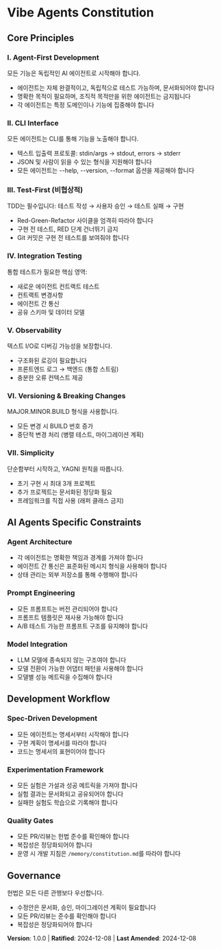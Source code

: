 # Vibe Agents Constitution
<!-- AI 에이전트 바이브코딩 실험 프로젝트 헌법 -->

## Core Principles

### I. Agent-First Development
모든 기능은 독립적인 AI 에이전트로 시작해야 합니다.
- 에이전트는 자체 완결적이고, 독립적으로 테스트 가능하며, 문서화되어야 합니다
- 명확한 목적이 필요하며, 조직적 목적만을 위한 에이전트는 금지됩니다
- 각 에이전트는 특정 도메인이나 기능에 집중해야 합니다

### II. CLI Interface
모든 에이전트는 CLI를 통해 기능을 노출해야 합니다.
- 텍스트 입출력 프로토콜: stdin/args → stdout, errors → stderr
- JSON 및 사람이 읽을 수 있는 형식을 지원해야 합니다
- 모든 에이전트는 --help, --version, --format 옵션을 제공해야 합니다

### III. Test-First (비협상적)
TDD는 필수입니다: 테스트 작성 → 사용자 승인 → 테스트 실패 → 구현
- Red-Green-Refactor 사이클을 엄격히 따라야 합니다
- 구현 전 테스트, RED 단계 건너뛰기 금지
- Git 커밋은 구현 전 테스트를 보여줘야 합니다

### IV. Integration Testing
통합 테스트가 필요한 핵심 영역:
- 새로운 에이전트 컨트랙트 테스트
- 컨트랙트 변경사항
- 에이전트 간 통신
- 공유 스키마 및 데이터 모델

### V. Observability
텍스트 I/O로 디버깅 가능성을 보장합니다.
- 구조화된 로깅이 필요합니다
- 프론트엔드 로그 → 백엔드 (통합 스트림)
- 충분한 오류 컨텍스트 제공

### VI. Versioning & Breaking Changes
MAJOR.MINOR.BUILD 형식을 사용합니다.
- 모든 변경 시 BUILD 번호 증가
- 중단적 변경 처리 (병렬 테스트, 마이그레이션 계획)

### VII. Simplicity
단순함부터 시작하고, YAGNI 원칙을 따릅니다.
- 초기 구현 시 최대 3개 프로젝트
- 추가 프로젝트는 문서화된 정당화 필요
- 프레임워크를 직접 사용 (래퍼 클래스 금지)

## AI Agents Specific Constraints

### Agent Architecture
- 각 에이전트는 명확한 책임과 경계를 가져야 합니다
- 에이전트 간 통신은 표준화된 메시지 형식을 사용해야 합니다
- 상태 관리는 외부 저장소를 통해 수행해야 합니다

### Prompt Engineering
- 모든 프롬프트는 버전 관리되어야 합니다
- 프롬프트 템플릿은 재사용 가능해야 합니다
- A/B 테스트 가능한 프롬프트 구조를 유지해야 합니다

### Model Integration
- LLM 모델에 종속되지 않는 구조여야 합니다
- 모델 전환이 가능한 어댑터 패턴을 사용해야 합니다
- 모델별 성능 메트릭을 수집해야 합니다

## Development Workflow

### Spec-Driven Development
- 모든 에이전트는 명세서부터 시작해야 합니다
- 구현 계획이 명세서를 따라야 합니다
- 코드는 명세서의 표현이어야 합니다

### Experimentation Framework
- 모든 실험은 가설과 성공 메트릭을 가져야 합니다
- 실험 결과는 문서화되고 공유되어야 합니다
- 실패한 실험도 학습으로 기록해야 합니다

### Quality Gates
- 모든 PR/리뷰는 헌법 준수를 확인해야 합니다
- 복잡성은 정당화되어야 합니다
- 운영 시 개발 지침은 `/memory/constitution.md`를 따라야 합니다

## Governance

헌법은 모든 다른 관행보다 우선합니다.
- 수정안은 문서화, 승인, 마이그레이션 계획이 필요합니다
- 모든 PR/리뷰는 준수를 확인해야 합니다
- 복잡성은 정당화되어야 합니다

**Version**: 1.0.0 | **Ratified**: 2024-12-08 | **Last Amended**: 2024-12-08